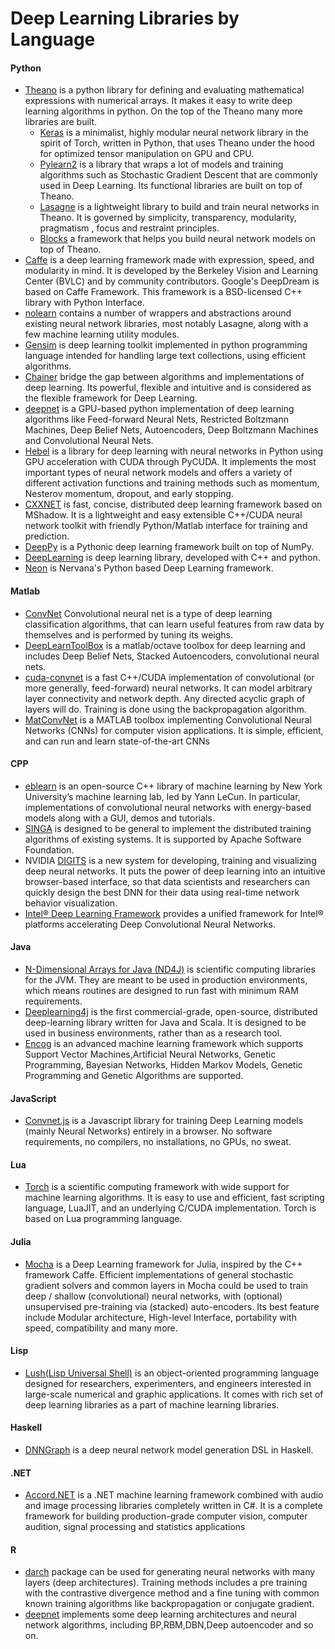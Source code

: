 # Deep Learning Libraries by Language

#### Python

* [Theano](http://deeplearning.net/software/theano/) is a python library for defining and evaluating mathematical expressions with numerical arrays. It makes it easy to write deep learning algorithms in python. On the top of the Theano many more libraries are built.
  * [Keras](https://keras.io/) is a minimalist, highly modular neural network library in the spirit of Torch, written in Python, that uses Theano under the hood for optimized tensor manipulation on GPU and CPU.
  * [Pylearn2](http://deeplearning.net/software/pylearn2/) is a library that wraps a lot of models and training algorithms such as Stochastic Gradient Descent that are commonly used in Deep Learning. Its functional libraries are built on top of Theano.
  * [Lasagne](https://github.com/Lasagne/Lasagne) is a lightweight library to build and train neural networks in Theano. It is governed by simplicity, transparency, modularity, pragmatism , focus and restraint principles.
  * [Blocks](https://github.com/mila-udem/blocks) a framework that helps you build neural network models on top of Theano.
* [Caffe](http://caffe.berkeleyvision.org/) is a deep learning framework made with expression, speed, and modularity in mind. It is developed by the Berkeley Vision and Learning Center (BVLC) and by community contributors. Google's DeepDream is based on Caffe Framework. This framework is a BSD-licensed C++ library with Python Interface.
* [nolearn](https://github.com/dnouri/nolearn) contains a number of wrappers and abstractions around existing neural network libraries, most notably Lasagne, along with a few machine learning utility modules.
* [Gensim](http://radimrehurek.com/gensim/) is deep learning toolkit implemented in python programming language intended for handling large text collections, using efficient algorithms.
* [Chainer](http://chainer.org/) bridge the gap between algorithms and implementations of deep learning. Its powerful, flexible and intuitive and is considered as the flexible framework for Deep Learning.
* [deepnet](https://github.com/nitishsrivastava/deepnet) is a GPU-based python implementation of deep learning algorithms like Feed-forward Neural Nets, Restricted Boltzmann Machines, Deep Belief Nets, Autoencoders, Deep Boltzmann Machines and Convolutional Neural Nets.
* [Hebel](https://github.com/hannes-brt/hebel) is a library for deep learning with neural networks in Python using GPU acceleration with CUDA through PyCUDA. It implements the most important types of neural network models and offers a variety of different activation functions and training methods such as momentum, Nesterov momentum, dropout, and early stopping.
* [CXXNET](https://github.com/dmlc/cxxnet) is fast, concise, distributed deep learning framework based on MShadow. It is a lightweight and easy extensible C++/CUDA neural network toolkit with friendly Python/Matlab interface for training and prediction.
* [DeepPy](https://github.com/andersbll/deeppy) is a Pythonic deep learning framework built on top of NumPy.
* [DeepLearning](https://github.com/vishwa-raman/DeepLearning) is deep learning library, developed with C++ and python.
* [Neon](https://github.com/NervanaSystems/neon) is Nervana's Python based Deep Learning framework.

#### Matlab

* [ConvNet](https://github.com/sdemyanov/ConvNet) Convolutional neural net is a type of deep learning classification algorithms, that can learn useful features from raw data by themselves and is performed by tuning its weighs.
* [DeepLearnToolBox](https://github.com/rasmusbergpalm/DeepLearnToolbox) is a matlab/octave toolbox for deep learning and includes Deep Belief Nets, Stacked Autoencoders, convolutional neural nets.
* [cuda-convnet](https://code.google.com/archive/p/cuda-convnet/) is a fast C++/CUDA implementation of convolutional (or more generally, feed-forward) neural networks. It can model arbitrary layer connectivity and network depth. Any directed acyclic graph of layers will do. Training is done using the backpropagation algorithm.
* [MatConvNet](http://www.vlfeat.org/matconvnet/)  is a MATLAB toolbox implementing Convolutional Neural Networks (CNNs) for computer vision applications. It is simple, efficient, and can run and learn state-of-the-art CNNs

#### CPP

* [eblearn](http://www.teglor.com/b/deep-learning-libraries-language-cm569/) is an open-source C++ library of machine learning by New York University’s machine learning lab, led by Yann LeCun. In particular, implementations of convolutional neural networks with energy-based models along with a GUI, demos and tutorials.
* [SINGA](http://www.comp.nus.edu.sg/~dbsystem/singa/) is designed to be general to implement the distributed training algorithms of existing systems. It is supported by Apache Software Foundation.
* NVIDIA [DIGITS](https://developer.nvidia.com/digits) is a new system for developing, training and visualizing deep neural networks. It puts the power of deep learning into an intuitive browser-based interface, so that data scientists and researchers can quickly design the best DNN for their data using real-time network behavior visualization.
* [Intel® Deep Learning Framework](https://software.intel.com/en-us/ai) provides a unified framework for Intel® platforms accelerating Deep Convolutional Neural Networks.

#### Java

* [N-Dimensional Arrays for Java (ND4J)](http://nd4j.org/) is scientific computing libraries for the JVM. They are meant to be used in production environments, which means routines are designed to run fast with minimum RAM requirements.
* [Deeplearning4j](https://deeplearning4j.org/) is the first commercial-grade, open-source, distributed deep-learning library written for Java and Scala. It is designed to be used in business environments, rather than as a research tool.
* [Encog](http://www.heatonresearch.com/encog/) is an advanced machine learning framework which supports Support Vector Machines,Artificial Neural Networks, Genetic Programming, Bayesian Networks, Hidden Markov Models, Genetic Programming and Genetic Algorithms are supported.

#### JavaScript

* [Convnet.js](http://cs.stanford.edu/people/karpathy/convnetjs/) is a Javascript library for training Deep Learning models (mainly Neural Networks) entirely in a browser. No software requirements, no compilers, no installations, no GPUs, no sweat.

#### Lua

* [Torch](http://torch.ch/) is a scientific computing framework with wide support for machine learning algorithms. It is easy to use and efficient, fast scripting language, LuaJIT, and an underlying C/CUDA implementation. Torch is based on Lua programming language.

#### Julia

* [Mocha](https://github.com/pluskid/Mocha.jl) is a Deep Learning framework for Julia, inspired by the C++ framework Caffe. Efficient implementations of general stochastic gradient solvers and common layers in Mocha could be used to train deep / shallow (convolutional) neural networks, with (optional) unsupervised pre-training via (stacked) auto-encoders. Its best feature include Modular architecture, High-level Interface, portability with speed, compatibility and many more.

#### Lisp

* [Lush(Lisp Universal Shell)](http://lush.sourceforge.net/) is an object-oriented programming language designed for researchers, experimenters, and engineers interested in large-scale numerical and graphic applications. It comes with rich set of deep learning libraries as a part of machine learning libraries.

#### Haskell

* [DNNGraph](https://github.com/ajtulloch/dnngraph) is a deep neural network model generation DSL in Haskell.

#### .NET

* [Accord.NET](http://accord-framework.net/) is a .NET machine learning framework combined with audio and image processing libraries completely written in C#. It is a complete framework for building production-grade computer vision, computer audition, signal processing and statistics applications
#### R

* [darch](http://cran.um.ac.ir/web/packages/darch/index.html) package can be used for generating neural networks with many layers (deep architectures). Training methods includes a pre training with the contrastive divergence method and a fine tuning with common known training algorithms like backpropagation or conjugate gradient.
* [deepnet](https://cran.r-project.org/web/packages/deepnet/index.html) implements some deep learning architectures and neural network algorithms, including BP,RBM,DBN,Deep autoencoder and so on.
